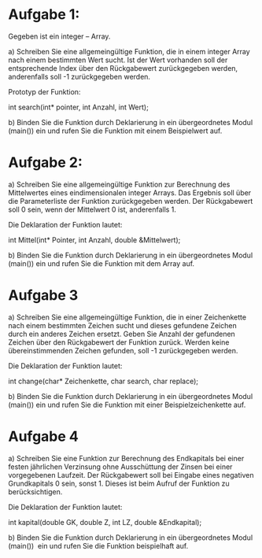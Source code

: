 # Aufgabe 1:

Gegeben ist ein integer – Array. 

a) Schreiben Sie eine allgemeingültige Funktion, die in einem integer Array 
nach einem bestimmten Wert sucht. Ist der Wert vorhanden soll der entsprechende Index 
über den Rückgabewert zurückgegeben werden, anderenfalls soll -1 zurückgegeben werden. 

Prototyp der Funktion: 

int search(int* pointer, int Anzahl, int Wert); 

b) Binden Sie die Funktion durch Deklarierung in ein übergeordnetes Modul (main()) 
ein und rufen Sie die Funktion mit einem Beispielwert auf.


# Aufgabe 2:

a) Schreiben Sie eine allgemeingültige Funktion zur Berechnung des 
Mittelwertes eines eindimensionalen integer Arrays. Das Ergebnis soll über die Parameterliste der 
Funktion zurückgegeben werden. Der Rückgabewert soll 0 sein, wenn der Mittelwert 0 ist, anderenfalls 1. 

Die Deklaration der Funktion lautet: 

int Mittel(int* Pointer, int Anzahl, double &Mittelwert); 

b) Binden Sie die Funktion durch Deklarierung in ein übergeordnetes Modul (main()) 
ein und rufen Sie die Funktion mit dem Array auf. 


# Aufgabe 3

a) Schreiben Sie eine allgemeingültige Funktion, die in einer Zeichenkette nach einem 
bestimmten Zeichen sucht und dieses gefundene Zeichen durch ein anderes Zeichen 
ersetzt. Geben Sie Anzahl der gefundenen Zeichen über den Rückgabewert der Funktion zurück. Werden keine  
übereinstimmenden Zeichen gefunden, soll -1 zurückgegeben werden. 

Die Deklaration der Funktion lautet: 

int change(char* Zeichenkette, char search, char replace);  

b) Binden Sie die Funktion durch Deklarierung in ein übergeordnetes Modul (main()) ein 
und rufen Sie die Funktion mit einer Beispielzeichenkette auf.


# Aufgabe 4 

a)  Schreiben Sie eine Funktion zur Berechnung des Endkapitals bei 
einer festen jährlichen Verzinsung ohne Ausschüttung der Zinsen 
bei einer vorgegebenen Laufzeit. Der Rückgabewert soll bei 
Eingabe eines negativen Grundkapitals 0 sein, sonst 1. Dieses ist 
beim Aufruf der Funktion zu berücksichtigen.  

Die Deklaration der Funktion lautet:       

int kapital(double GK, double Z, int LZ, double &Endkapital); 

b)  Binden Sie die Funktion durch Deklarierung in ein übergeordnetes 
Modul (main())  ein und rufen Sie die Funktion beispielhaft auf. 


